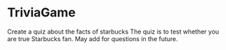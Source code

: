 # TriviaGame
Create a quiz about the facts of starbucks
The quiz is to test whether you are true Starbucks fan.
May add for questions in the future.